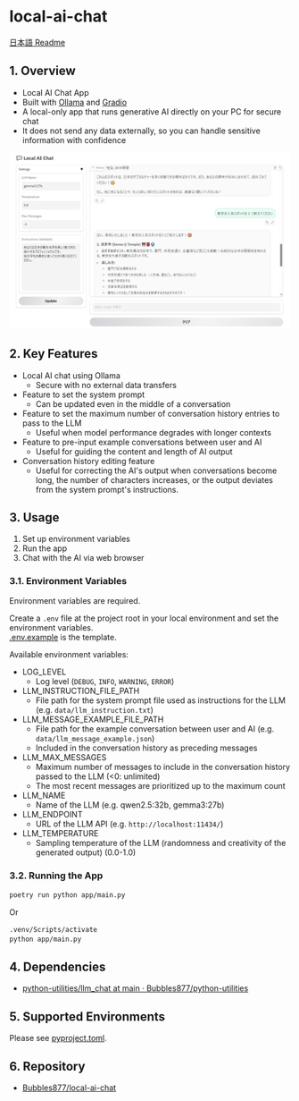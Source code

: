 ﻿# local-ai-chat

[日本語 Readme](./README.ja.md)

## 1. Overview

- Local AI Chat App
- Built with [Ollama](https://github.com/ollama/ollama) and [Gradio](https://www.gradio.app/)
- A local-only app that runs generative AI directly on your PC for secure chat
- It does not send any data externally, so you can handle sensitive information with confidence

![UI](images/ui.png)

## 2. Key Features

- Local AI chat using Ollama
  - Secure with no external data transfers
- Feature to set the system prompt
  - Can be updated even in the middle of a conversation
- Feature to set the maximum number of conversation history entries to pass to the LLM
  - Useful when model performance degrades with longer contexts
- Feature to pre-input example conversations between user and AI
  - Useful for guiding the content and length of AI output
- Conversation history editing feature
  - Useful for correcting the AI's output when conversations become long, the number of characters increases, or the output deviates from the system prompt's instructions.

## 3. Usage

1. Set up environment variables
2. Run the app
3. Chat with the AI via web browser

### 3.1. Environment Variables

Environment variables are required.

Create a `.env` file at the project root in your local environment and set the environment variables.  
[.env.example](./.env.example) is the template.

Available environment variables:

- LOG_LEVEL
  - Log level (`DEBUG`, `INFO`, `WARNING`, `ERROR`)
- LLM_INSTRUCTION_FILE_PATH
  - File path for the system prompt file used as instructions for the LLM (e.g. `data/llm_instruction.txt`)
- LLM_MESSAGE_EXAMPLE_FILE_PATH
  - File path for the example conversation between user and AI (e.g. `data/llm_message_example.json`)
  - Included in the conversation history as preceding messages
- LLM_MAX_MESSAGES
  - Maximum number of messages to include in the conversation history passed to the LLM (<0: unlimited)
  - The most recent messages are prioritized up to the maximum count
- LLM_NAME
  - Name of the LLM (e.g. qwen2.5:32b, gemma3:27b)
- LLM_ENDPOINT
  - URL of the LLM API (e.g. `http://localhost:11434/`)
- LLM_TEMPERATURE
  - Sampling temperature of the LLM (randomness and creativity of the generated output) (0.0-1.0)

### 3.2. Running the App

```sh
poetry run python app/main.py
```

Or

```sh
.venv/Scripts/activate
python app/main.py
```

## 4. Dependencies

- [python-utilities/llm_chat at main · Bubbles877/python-utilities](https://github.com/Bubbles877/python-utilities/tree/main/llm_chat)

## 5. Supported Environments

Please see [pyproject.toml](./pyproject.toml).

## 6. Repository

- [Bubbles877/local-ai-chat](https://github.com/Bubbles877/local-ai-chat)
